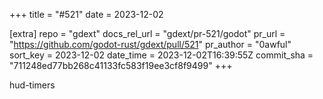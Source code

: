 +++
title = "#521"
date = 2023-12-02

[extra]
repo = "gdext"
docs_rel_url = "gdext/pr-521/godot"
pr_url = "https://github.com/godot-rust/gdext/pull/521"
pr_author = "0awful"
sort_key = 2023-12-02
date_time = 2023-12-02T16:39:55Z
commit_sha = "711248ed77bb268c41133fc583f19ee3cf8f9499"
+++

hud-timers
